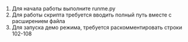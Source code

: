 1. Для начала работы выполните runme.py
2. Для работы скрипта требуется вводить полный путь вместе с расширением файла
3. Для запуска демо режима, требуется раскомментировать строки 102-108